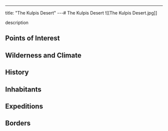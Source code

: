---
title: "The Kulpis Desert"
---# The Kulpis Desert
![[The Kulpis Desert.jpg]]

description

## Points of Interest

## Wilderness and Climate

## History

## Inhabitants

## Expeditions

## Borders